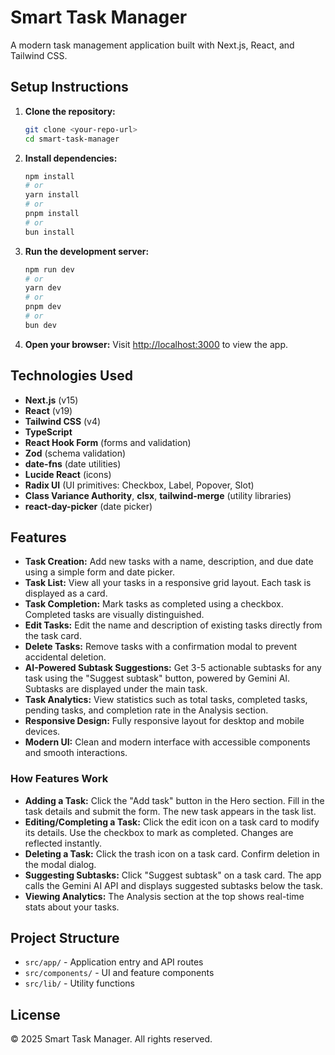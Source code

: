 # Smart Task Manager

A modern task management application built with Next.js, React, and Tailwind CSS.

## Setup Instructions

1. **Clone the repository:**
   ```bash
   git clone <your-repo-url>
   cd smart-task-manager
   ```

2. **Install dependencies:**
   ```bash
   npm install
   # or
   yarn install
   # or
   pnpm install
   # or
   bun install
   ```

3. **Run the development server:**
   ```bash
   npm run dev
   # or
   yarn dev
   # or
   pnpm dev
   # or
   bun dev
   ```

4. **Open your browser:**
   Visit [http://localhost:3000](http://localhost:3000) to view the app.

## Technologies Used

- **Next.js** (v15)
- **React** (v19)
- **Tailwind CSS** (v4)
- **TypeScript**
- **React Hook Form** (forms and validation)
- **Zod** (schema validation)
- **date-fns** (date utilities)
- **Lucide React** (icons)
- **Radix UI** (UI primitives: Checkbox, Label, Popover, Slot)
- **Class Variance Authority**, **clsx**, **tailwind-merge** (utility libraries)
- **react-day-picker** (date picker)

## Features

- **Task Creation:** Add new tasks with a name, description, and due date using a simple form and date picker.
- **Task List:** View all your tasks in a responsive grid layout. Each task is displayed as a card.
- **Task Completion:** Mark tasks as completed using a checkbox. Completed tasks are visually distinguished.
- **Edit Tasks:** Edit the name and description of existing tasks directly from the task card.
- **Delete Tasks:** Remove tasks with a confirmation modal to prevent accidental deletion.
- **AI-Powered Subtask Suggestions:** Get 3-5 actionable subtasks for any task using the "Suggest subtask" button, powered by Gemini AI. Subtasks are displayed under the main task.
- **Task Analytics:** View statistics such as total tasks, completed tasks, pending tasks, and completion rate in the Analysis section.
- **Responsive Design:** Fully responsive layout for desktop and mobile devices.
- **Modern UI:** Clean and modern interface with accessible components and smooth interactions.

### How Features Work

- **Adding a Task:** Click the "Add task" button in the Hero section. Fill in the task details and submit the form. The new task appears in the task list.
- **Editing/Completing a Task:** Click the edit icon on a task card to modify its details. Use the checkbox to mark as completed. Changes are reflected instantly.
- **Deleting a Task:** Click the trash icon on a task card. Confirm deletion in the modal dialog.
- **Suggesting Subtasks:** Click "Suggest subtask" on a task card. The app calls the Gemini AI API and displays suggested subtasks below the task.
- **Viewing Analytics:** The Analysis section at the top shows real-time stats about your tasks.

## Project Structure

- `src/app/` - Application entry and API routes
- `src/components/` - UI and feature components
- `src/lib/` - Utility functions

## License

© 2025 Smart Task Manager. All rights reserved.

